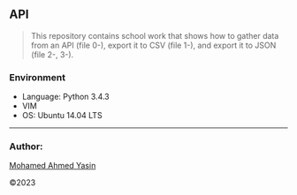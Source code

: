 ## API
> This repository contains school work that shows how to gather data from an API (file 0-), export it to CSV (file 1-), and export it to JSON (file 2-, 3-).


### Environment
* Language: Python 3.4.3
* VIM
* OS: Ubuntu 14.04 LTS

---
### Author:

[Mohamed Ahmed Yasin](https://github.com/mohamedayasin)

©2023
